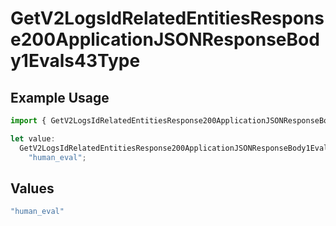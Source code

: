 # GetV2LogsIdRelatedEntitiesResponse200ApplicationJSONResponseBody1Evals43Type

## Example Usage

```typescript
import { GetV2LogsIdRelatedEntitiesResponse200ApplicationJSONResponseBody1Evals43Type } from "orq-poc-typescript-multi-env-version/models/operations";

let value:
  GetV2LogsIdRelatedEntitiesResponse200ApplicationJSONResponseBody1Evals43Type =
    "human_eval";
```

## Values

```typescript
"human_eval"
```